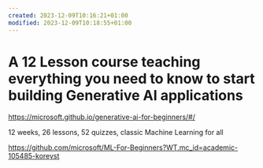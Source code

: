 ```yaml
---
created: 2023-12-09T10:16:21+01:00
modified: 2023-12-09T10:18:55+01:00
---
```


# A 12 Lesson course teaching everything you need to know to start building Generative AI applications

https://microsoft.github.io/generative-ai-for-beginners/#/

12 weeks, 26 lessons, 52 quizzes, classic Machine Learning for all

https://github.com/microsoft/ML-For-Beginners?WT.mc_id=academic-105485-koreyst
